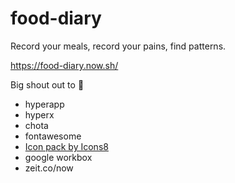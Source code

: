 # food-diary

Record your meals, record your pains, find patterns.

https://food-diary.now.sh/

Big shout out to 📢
- hyperapp
- hyperx
- chota
- fontawesome
- [Icon pack by Icons8](https://icons8.com)
- google workbox
- zeit.co/now
